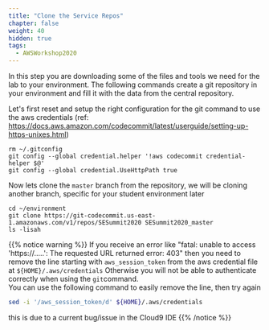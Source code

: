 ```yaml
---
title: "Clone the Service Repos"
chapter: false
weight: 40
hidden: true
tags:
  - AWSWorkshop2020
---
```


In this step you are downloading some of the files and tools we need for the lab to your environment. The following commands create a git repository in your environment and fill it with the data from the central repository.

Let's first reset and setup the right configuration for the git command to use the aws credentials (ref: https://docs.aws.amazon.com/codecommit/latest/userguide/setting-up-https-unixes.html)

```
rm ~/.gitconfig
git config --global credential.helper '!aws codecommit credential-helper $@'
git config --global credential.UseHttpPath true

```

Now lets clone the `master` branch from the repository, we will be cloning another branch, specific for your student environment later
```
cd ~/environment
git clone https://git-codecommit.us-east-1.amazonaws.com/v1/repos/SESummit2020 SESummit2020_master
ls -lisah

```

{{% notice warning %}}
If you receive an error like "fatal: unable to access 'https://.....': The requested URL returned error: 403" then you need to remove the line starting with `aws_session_token` from the aws credential file at `${HOME}/.aws/credentials`
Otherwise you will not be able to authenticate correctly when using the `git`command.   
You can use the following command to easily remove the line, then try again
```bash
sed -i '/aws_session_token/d' ${HOME}/.aws/credentials

```
this is due to a current bug/issue in the Cloud9 IDE
{{% /notice %}}
